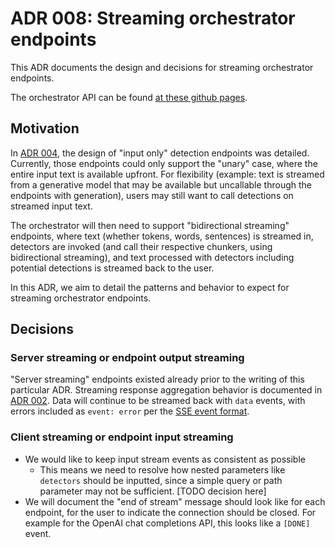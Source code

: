 # ADR 008: Streaming orchestrator endpoints

This ADR documents the design and decisions for streaming orchestrator endpoints.

The orchestrator API can be found [at these github pages](https://foundation-model-stack.github.io/fms-guardrails-orchestrator/).

## Motivation

In [ADR 004](./004-orchestrator-input-only-api-design.md), the design of "input only" detection endpoints was detailed. Currently, those endpoints could only support the "unary" case, where the entire input text is available upfront. For flexibility (example: text is streamed from a generative model that may be available but uncallable through the endpoints with generation), users may still want to call detections on streamed input text.

The orchestrator will then need to support "bidirectional streaming" endpoints, where text (whether tokens, words, sentences) is streamed in, detectors are invoked (and call their respective chunkers, using bidirectional streaming), and text processed with detectors including potential detections is streamed back to the user.

In this ADR, we aim to detail the patterns and behavior to expect for streaming orchestrator endpoints.

## Decisions

### Server streaming or endpoint output streaming
"Server streaming" endpoints existed already prior to the writing of this particular ADR. Streaming response aggregation behavior is documented in [ADR 002](./002-streaming-response-aggregation.md). Data will continue to be streamed back with `data` events, with errors included as `event: error` per the [SSE event format](https://developer.mozilla.org/en-US/docs/Web/API/Server-sent_events/Using_server-sent_events#event_stream_format).

### Client streaming or endpoint input streaming
- We would like to keep input stream events as consistent as possible
    - This means we need to resolve how nested parameters like `detectors` should be inputted, since a simple query or path parameter may not be sufficient. [TODO decision here]
- We will document the "end of stream" message should look like for each endpoint, for the user to indicate the connection should be closed. For example for the OpenAI chat completions API, this looks like a `[DONE]` event.
